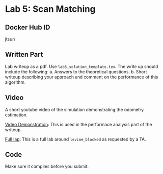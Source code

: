 # Lab 5: Scan Matching

## Docker Hub ID
jtsun

## Written Part

Lab writeup as a pdf. Use `lab5_solution_template.tex`. The write up should include the following:
a. Answers to the theoretical questions.
b. Short writeup describing your approach and comment on the performance of this algorithm.

## Video

A short youtube video of the simulation demonstrating the odometry estimation.

[Video Demonstration](https://youtu.be/OCojTZnd3rk): This is used in the performace analysis part of the writeup.

[Full lap](https://youtu.be/_U_vbky1hmA): This is a full lab around `levine_blocked` as requested by a TA.

## Code

Make sure it compiles before you submit.
